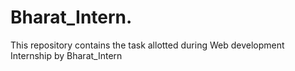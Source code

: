 # Bharat_Intern.
This repository contains the task allotted  during Web development Internship by Bharat_Intern
